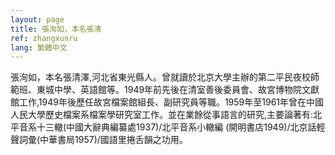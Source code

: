 ```yaml
---
layout: page
title: 張洵如，本名張清
ref: zhangxunru
lang: 繁體中文
---
```


張洵如，本名張清澤,河北省東光縣人。曾就讀於北京大學主辦的第二平民夜校師範班、東城中學、英語館等。1949年前先後在清室善後委員會、故宮博物院文獻館工作,1949年後歷任故宮檔案館組長、副研究員等職。1959年至1961年曾在中國人民大學歷史檔案系檔案學研究室工作。並在業餘從事語言的研究,主要論著有:北平音系十三轍(中國大辭典編纂處1937)/北平音系小轍編 (開明書店1949)/北京話輕聲詞彙(中華書局1957)/國語里捲舌韻之功用。
